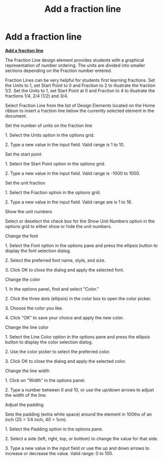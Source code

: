 ﻿---
title: Add a fraction line
category: activities
---

# Add a fraction line

**<u>Add a fraction line</u>**

The Fraction Line design element provides students with a graphical representation of number ordering. The units are divided into smaller sections depending on the Fraction number entered.

Fraction Lines can be very helpful for students first learning fractions. Set the Units to 1, set Start Point to 0 and Fraction to 2 to illustrate the fraction 1/2. Set the Units to 1, set Start Point at 0 and Fraction to 4 to illustrate the fractions 1/4, 2/4 (1/2) and 3/4.

Select Fraction Line from the list of Design Elements located on the Home ribbon to insert a fraction line below the currently selected element in the document.

Set the number of units on the fraction line

1\. Select the Units option in the options grid.

2\. Type a new value in the input field. Valid range is 1 to 10.

Set the start point

1\. Select the Start Point option in the options grid.

2\. Type a new value in the input field. Valid range is -1000 to 1000.

Set the unit fraction

1\. Select the Fraction option in the options grid.

2\. Type a new value in the input field. Valid range are is 1 to 16.

Show the unit numbers

Select or deselect the check box for the Show Unit Numbers option in the options grid to either show or hide the unit numbers.

Change the font

1\. Select the Font option in the options pane and press the ellipsis button to display the font selection dialog.

2\. Select the preferred font name, style, and size.

3\. Click OK to close the dialog and apply the selected font.

Change the color

1\. In the options panel, find and select "Color."

2\. Click the three dots (ellipsis) in the color box to open the color picker.

3\. Choose the color you like.

4\. Click "OK" to save your choice and apply the new color.

Change the line color

1\. Select the Line Color option in the options pane and press the ellipsis button to display the color selection dialog.

2\. Use the color picker to select the preferred color.

3\. Click OK to close the dialog and apply the selected color.

Change the line width

1\. Click on "Width" in the options panel.

2\. Type a number between 0 and 10, or use the up/down arrows to adjust the width of the line.

Adjust the padding

Sets the padding (extra white space) around the element in 100ths of an inch (25 = 1/4 inch, 40 = 1cm).

1\. Select the Padding option in the options pane.

2\. Select a side (left, right, top, or bottom) to change the value for that side.

3\. Type a new value in the input field or use the up and down arrows to increase or decrease the value. Valid range: 0 to 100.
